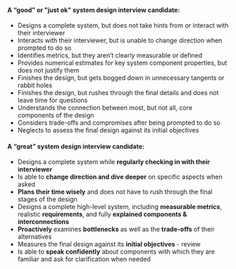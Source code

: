 #### A “good” or "just ok" system design interview candidate:

-   Designs a complete system, but does not take hints from or interact with their interviewer
-   Interacts with their interviewer, but is unable to change direction when prompted to do so
-   Identifies metrics, but they aren’t clearly measurable or defined
-   Provides numerical estimates for key system component properties, but does not justify them
-   Finishes the design, but gets bogged down in unnecessary tangents or rabbit holes
-   Finishes the design, but rushes through the final details and does not leave time for questions
-   Understands the connection between most, but not all, core components of the design
-   Considers trade-offs and compromises after being prompted to do so
-   Neglects to assess the final design against its initial objectives

#### A “great” system design interview candidate:

-   Designs a complete system while **regularly checking in with their interviewer**
-   Is able to **change direction and dive deeper** on specific aspects when asked
-   **Plans their time wisely** and does not have to rush through the final stages of the design
-   Designs a complete high-level system, including **measurable metrics**, realistic **requirements**, and fully **explained components & interconnections**
-   **Proactively** examines **bottlenecks** as well as the **trade-offs** of their alternatives
-   Measures the final design against its **initial objectives** - review
-   Is able to **speak confidently** about components with which they are familiar and ask for clarification when needed